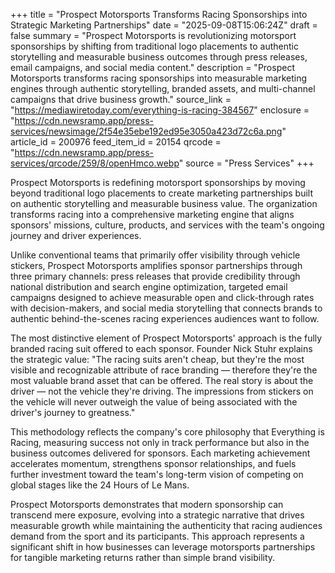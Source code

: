 +++
title = "Prospect Motorsports Transforms Racing Sponsorships into Strategic Marketing Partnerships"
date = "2025-09-08T15:06:24Z"
draft = false
summary = "Prospect Motorsports is revolutionizing motorsport sponsorships by shifting from traditional logo placements to authentic storytelling and measurable business outcomes through press releases, email campaigns, and social media content."
description = "Prospect Motorsports transforms racing sponsorships into measurable marketing engines through authentic storytelling, branded assets, and multi-channel campaigns that drive business growth."
source_link = "https://mediawiretoday.com/everything-is-racing-384567"
enclosure = "https://cdn.newsramp.app/press-services/newsimage/2f54e35ebe192ed95e3050a423d72c6a.png"
article_id = 200976
feed_item_id = 20154
qrcode = "https://cdn.newsramp.app/press-services/qrcode/259/8/openHmco.webp"
source = "Press Services"
+++

<p>Prospect Motorsports is redefining motorsport sponsorships by moving beyond traditional logo placements to create marketing partnerships built on authentic storytelling and measurable business value. The organization transforms racing into a comprehensive marketing engine that aligns sponsors' missions, culture, products, and services with the team's ongoing journey and driver experiences.</p><p>Unlike conventional teams that primarily offer visibility through vehicle stickers, Prospect Motorsports amplifies sponsor partnerships through three primary channels: press releases that provide credibility through national distribution and search engine optimization, targeted email campaigns designed to achieve measurable open and click-through rates with decision-makers, and social media storytelling that connects brands to authentic behind-the-scenes racing experiences audiences want to follow.</p><p>The most distinctive element of Prospect Motorsports' approach is the fully branded racing suit offered to each sponsor. Founder Nick Stuhr explains the strategic value: "The racing suits aren't cheap, but they're the most visible and recognizable attribute of race branding — therefore they're the most valuable brand asset that can be offered. The real story is about the driver — not the vehicle they're driving. The impressions from stickers on the vehicle will never outweigh the value of being associated with the driver's journey to greatness."</p><p>This methodology reflects the company's core philosophy that Everything is Racing, measuring success not only in track performance but also in the business outcomes delivered for sponsors. Each marketing achievement accelerates momentum, strengthens sponsor relationships, and fuels further investment toward the team's long-term vision of competing on global stages like the 24 Hours of Le Mans.</p><p>Prospect Motorsports demonstrates that modern sponsorship can transcend mere exposure, evolving into a strategic narrative that drives measurable growth while maintaining the authenticity that racing audiences demand from the sport and its participants. This approach represents a significant shift in how businesses can leverage motorsports partnerships for tangible marketing returns rather than simple brand visibility.</p>